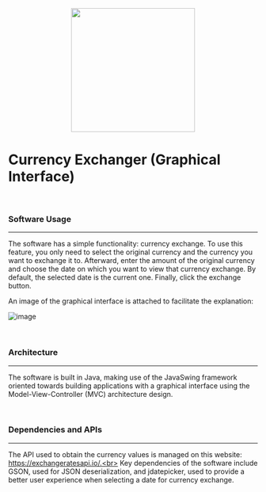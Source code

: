 <div align="center">
 <img src="https://github.com/user-attachments/assets/197f71c3-380c-4031-9b57-30b41586a448" width="250" height="250"/>
</div>

# Currency Exchanger (Graphical Interface)

<br/>

### Software Usage
***
The software has a simple functionality: currency exchange. To use this feature, you only need to select the original currency and the currency you want to exchange it to.
Afterward, enter the amount of the original currency and choose the date on which you want to view that currency exchange. By default, the selected date is the current one.
Finally, click the exchange button.

An image of the graphical interface is attached to facilitate the explanation:

![image](https://github.com/DevGiovanniLC/ExchangeCurrency-SWING/assets/92268681/829f285e-ca2b-41c4-9b54-d9d9329ae3a5)

<br/>

### Architecture
***
The software is built in Java, making use of the JavaSwing framework oriented towards building applications with a graphical interface using the Model-View-Controller (MVC) architecture design.

<br/>

### Dependencies and APIs
***
The API used to obtain the currency values is managed on this website: https://exchangeratesapi.io/.<br>
Key dependencies of the software include GSON, used for JSON deserialization, and jdatepicker, used to provide a better user experience when selecting a date for currency exchange.
